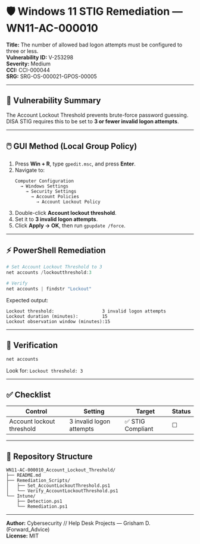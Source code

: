 # 🛡️ Windows 11 STIG Remediation — WN11-AC-000010

**Title:** The number of allowed bad logon attempts must be configured to three or less.  
**Vulnerability ID:** V-253298  
**Severity:** Medium  
**CCI:** CCI-000044  
**SRG:** SRG-OS-000021-GPOS-00005  

---

## 📘 Vulnerability Summary
The Account Lockout Threshold prevents brute-force password guessing.  
DISA STIG requires this to be set to **3 or fewer invalid logon attempts**.

---

## 🖱️ GUI Method (Local Group Policy)
1. Press **Win + R**, type `gpedit.msc`, and press **Enter**.  
2. Navigate to:  
   ```
   Computer Configuration
     → Windows Settings
       → Security Settings
         → Account Policies
           → Account Lockout Policy
   ```
3. Double-click **Account lockout threshold**.  
4. Set it to **3 invalid logon attempts**.  
5. Click **Apply → OK**, then run `gpupdate /force`.

---

## ⚡ PowerShell Remediation

```powershell
# Set Account Lockout Threshold to 3
net accounts /lockoutthreshold:3

# Verify
net accounts | findstr "Lockout"
```

Expected output:
```
Lockout threshold:                  3 invalid logon attempts
Lockout duration (minutes):         15
Lockout observation window (minutes):15
```

---

## 🧩 Verification

```powershell
net accounts
```
Look for:
`Lockout threshold: 3`

---

## ✅ Checklist

| Control | Setting | Target | Status |
|----------|----------|---------|---------|
| Account lockout threshold | 3 invalid logon attempts | ✅ STIG Compliant | ☐ |

---

## 📁 Repository Structure

```
WN11-AC-000010_Account_Lockout_Threshold/
├── README.md
├── Remediation_Scripts/
│   ├── Set_AccountLockoutThreshold.ps1
│   └── Verify_AccountLockoutThreshold.ps1
└── Intune/
    ├── Detection.ps1
    └── Remediation.ps1
```

---

**Author:** Cybersecurity // Help Desk Projects — Grisham D. (Forward_Advice)  
**License:** MIT
